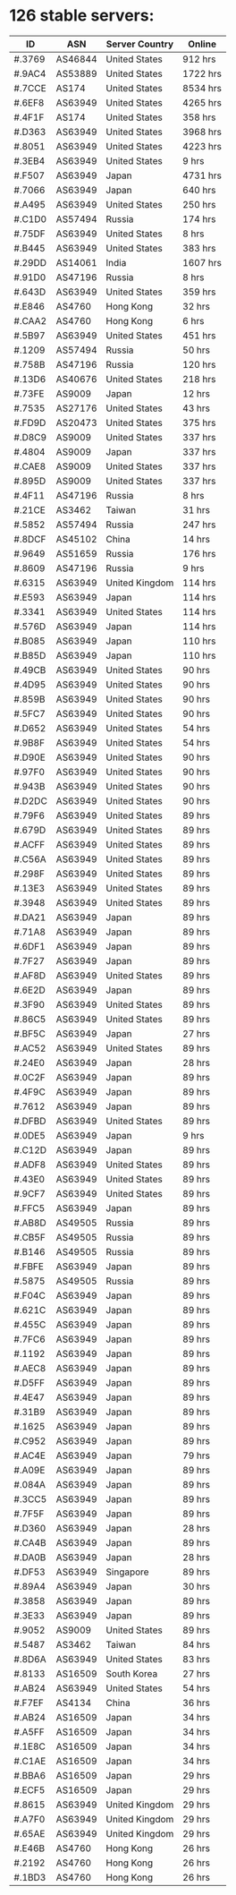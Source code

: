 # 126 stable servers:

| ID | ASN | Server Country | Online |
| ------ | ------ | ------ | ------ |
| #.3769 | AS46844 | United States | 912 hrs |
| #.9AC4 | AS53889 | United States | 1722 hrs |
| #.7CCE | AS174 | United States | 8534 hrs |
| #.6EF8 | AS63949 | United States | 4265 hrs |
| #.4F1F | AS174 | United States | 358 hrs |
| #.D363 | AS63949 | United States | 3968 hrs |
| #.8051 | AS63949 | United States | 4223 hrs |
| #.3EB4 | AS63949 | United States | 9 hrs |
| #.F507 | AS63949 | Japan | 4731 hrs |
| #.7066 | AS63949 | Japan | 640 hrs |
| #.A495 | AS63949 | United States | 250 hrs |
| #.C1D0 | AS57494 | Russia | 174 hrs |
| #.75DF | AS63949 | United States | 8 hrs |
| #.B445 | AS63949 | United States | 383 hrs |
| #.29DD | AS14061 | India | 1607 hrs |
| #.91D0 | AS47196 | Russia | 8 hrs |
| #.643D | AS63949 | United States | 359 hrs |
| #.E846 | AS4760 | Hong Kong | 32 hrs |
| #.CAA2 | AS4760 | Hong Kong | 6 hrs |
| #.5B97 | AS63949 | United States | 451 hrs |
| #.1209 | AS57494 | Russia | 50 hrs |
| #.758B | AS47196 | Russia | 120 hrs |
| #.13D6 | AS40676 | United States | 218 hrs |
| #.73FE | AS9009 | Japan | 12 hrs |
| #.7535 | AS27176 | United States | 43 hrs |
| #.FD9D | AS20473 | United States | 375 hrs |
| #.D8C9 | AS9009 | United States | 337 hrs |
| #.4804 | AS9009 | Japan | 337 hrs |
| #.CAE8 | AS9009 | United States | 337 hrs |
| #.895D | AS9009 | United States | 337 hrs |
| #.4F11 | AS47196 | Russia | 8 hrs |
| #.21CE | AS3462 | Taiwan | 31 hrs |
| #.5852 | AS57494 | Russia | 247 hrs |
| #.8DCF | AS45102 | China | 14 hrs |
| #.9649 | AS51659 | Russia | 176 hrs |
| #.8609 | AS47196 | Russia | 9 hrs |
| #.6315 | AS63949 | United Kingdom | 114 hrs |
| #.E593 | AS63949 | Japan | 114 hrs |
| #.3341 | AS63949 | United States | 114 hrs |
| #.576D | AS63949 | Japan | 114 hrs |
| #.B085 | AS63949 | Japan | 110 hrs |
| #.B85D | AS63949 | Japan | 110 hrs |
| #.49CB | AS63949 | United States | 90 hrs |
| #.4D95 | AS63949 | United States | 90 hrs |
| #.859B | AS63949 | United States | 90 hrs |
| #.5FC7 | AS63949 | United States | 90 hrs |
| #.D652 | AS63949 | United States | 54 hrs |
| #.9B8F | AS63949 | United States | 54 hrs |
| #.D90E | AS63949 | United States | 90 hrs |
| #.97F0 | AS63949 | United States | 90 hrs |
| #.943B | AS63949 | United States | 90 hrs |
| #.D2DC | AS63949 | United States | 90 hrs |
| #.79F6 | AS63949 | United States | 89 hrs |
| #.679D | AS63949 | United States | 89 hrs |
| #.ACFF | AS63949 | United States | 89 hrs |
| #.C56A | AS63949 | United States | 89 hrs |
| #.298F | AS63949 | United States | 89 hrs |
| #.13E3 | AS63949 | United States | 89 hrs |
| #.3948 | AS63949 | United States | 89 hrs |
| #.DA21 | AS63949 | Japan | 89 hrs |
| #.71A8 | AS63949 | Japan | 89 hrs |
| #.6DF1 | AS63949 | Japan | 89 hrs |
| #.7F27 | AS63949 | Japan | 89 hrs |
| #.AF8D | AS63949 | United States | 89 hrs |
| #.6E2D | AS63949 | Japan | 89 hrs |
| #.3F90 | AS63949 | United States | 89 hrs |
| #.86C5 | AS63949 | United States | 89 hrs |
| #.BF5C | AS63949 | Japan | 27 hrs |
| #.AC52 | AS63949 | United States | 89 hrs |
| #.24E0 | AS63949 | Japan | 28 hrs |
| #.0C2F | AS63949 | Japan | 89 hrs |
| #.4F9C | AS63949 | Japan | 89 hrs |
| #.7612 | AS63949 | Japan | 89 hrs |
| #.DFBD | AS63949 | United States | 89 hrs |
| #.0DE5 | AS63949 | Japan | 9 hrs |
| #.C12D | AS63949 | Japan | 89 hrs |
| #.ADF8 | AS63949 | United States | 89 hrs |
| #.43E0 | AS63949 | United States | 89 hrs |
| #.9CF7 | AS63949 | United States | 89 hrs |
| #.FFC5 | AS63949 | Japan | 89 hrs |
| #.AB8D | AS49505 | Russia | 89 hrs |
| #.CB5F | AS49505 | Russia | 89 hrs |
| #.B146 | AS49505 | Russia | 89 hrs |
| #.FBFE | AS63949 | Japan | 89 hrs |
| #.5875 | AS49505 | Russia | 89 hrs |
| #.F04C | AS63949 | Japan | 89 hrs |
| #.621C | AS63949 | Japan | 89 hrs |
| #.455C | AS63949 | Japan | 89 hrs |
| #.7FC6 | AS63949 | Japan | 89 hrs |
| #.1192 | AS63949 | Japan | 89 hrs |
| #.AEC8 | AS63949 | Japan | 89 hrs |
| #.D5FF | AS63949 | Japan | 89 hrs |
| #.4E47 | AS63949 | Japan | 89 hrs |
| #.31B9 | AS63949 | Japan | 89 hrs |
| #.1625 | AS63949 | Japan | 89 hrs |
| #.C952 | AS63949 | Japan | 89 hrs |
| #.AC4E | AS63949 | Japan | 79 hrs |
| #.A09E | AS63949 | Japan | 89 hrs |
| #.084A | AS63949 | Japan | 89 hrs |
| #.3CC5 | AS63949 | Japan | 89 hrs |
| #.7F5F | AS63949 | Japan | 89 hrs |
| #.D360 | AS63949 | Japan | 28 hrs |
| #.CA4B | AS63949 | Japan | 89 hrs |
| #.DA0B | AS63949 | Japan | 28 hrs |
| #.DF53 | AS63949 | Singapore | 89 hrs |
| #.89A4 | AS63949 | Japan | 30 hrs |
| #.3858 | AS63949 | Japan | 89 hrs |
| #.3E33 | AS63949 | Japan | 89 hrs |
| #.9052 | AS9009 | United States | 89 hrs |
| #.5487 | AS3462 | Taiwan | 84 hrs |
| #.8D6A | AS63949 | United States | 83 hrs |
| #.8133 | AS16509 | South Korea | 27 hrs |
| #.AB24 | AS63949 | United States | 54 hrs |
| #.F7EF | AS4134 | China | 36 hrs |
| #.AB24 | AS16509 | Japan | 34 hrs |
| #.A5FF | AS16509 | Japan | 34 hrs |
| #.1E8C | AS16509 | Japan | 34 hrs |
| #.C1AE | AS16509 | Japan | 34 hrs |
| #.BBA6 | AS16509 | Japan | 29 hrs |
| #.ECF5 | AS16509 | Japan | 29 hrs |
| #.8615 | AS63949 | United Kingdom | 29 hrs |
| #.A7F0 | AS63949 | United Kingdom | 29 hrs |
| #.65AE | AS63949 | United Kingdom | 29 hrs |
| #.E46B | AS4760 | Hong Kong | 26 hrs |
| #.2192 | AS4760 | Hong Kong | 26 hrs |
| #.1BD3 | AS4760 | Hong Kong | 26 hrs |


